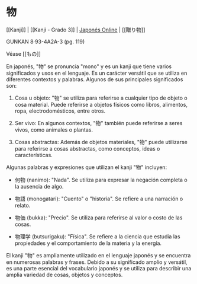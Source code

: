 # 物

[[Kanji]] | [[Kanji - Grado 3]] | [Japonés Online](http://japonesonline.com/kanjis/busqueda/?s=%E7%89%A9&x=0&y=0) | [[贈り物]]

GUNKAN 8·93-4A2A-3 (pg. 119)

Véase [[もの]]

En japonés, "物" se pronuncia "mono" y es un kanji que tiene varios significados y usos en el lenguaje. Es un carácter versátil que se utiliza en diferentes contextos y palabras. Algunos de sus principales significados son:

1. Cosa u objeto: "物" se utiliza para referirse a cualquier tipo de objeto o cosa material. Puede referirse a objetos físicos como libros, alimentos, ropa, electrodomésticos, entre otros.
    
2. Ser vivo: En algunos contextos, "物" también puede referirse a seres vivos, como animales o plantas.
    
3. Cosas abstractas: Además de objetos materiales, "物" puede utilizarse para referirse a cosas abstractas, como conceptos, ideas o características.
    

Algunas palabras y expresiones que utilizan el kanji "物" incluyen:

- 何物 (nanimo): "Nada". Se utiliza para expresar la negación completa o la ausencia de algo.
    
- 物語 (monogatari): "Cuento" o "historia". Se refiere a una narración o relato.
    
- 物価 (bukka): "Precio". Se utiliza para referirse al valor o costo de las cosas.
    
- 物理学 (butsurigaku): "Física". Se refiere a la ciencia que estudia las propiedades y el comportamiento de la materia y la energía.
    

El kanji "物" es ampliamente utilizado en el lenguaje japonés y se encuentra en numerosas palabras y frases. Debido a su significado amplio y versátil, es una parte esencial del vocabulario japonés y se utiliza para describir una amplia variedad de cosas, objetos y conceptos.